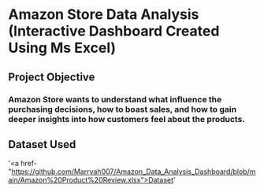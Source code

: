 # Amazon Store Data Analysis (Interactive Dashboard Created Using Ms Excel)

## Project Objective

### Amazon Store wants to understand what influence the purchasing decisions, how to boast sales, and how to gain deeper insights into how customers feel about the products.
## Dataset Used
'<a href-"https://github.com/Marryah007/Amazon_Data_Analysis_Dashboard/blob/main/Amazon%20Product%20Review.xlsx">Dataset</a>'
